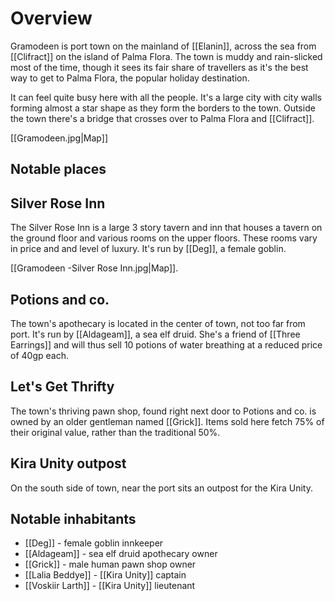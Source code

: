 # Overview

Gramodeen is port town on the mainland of [[Elanin]], across the sea from [[Clifract]] on the island of Palma Flora. The town is muddy and rain-slicked most of the time, though it sees its fair share of travellers as it's the best way to get to Palma Flora, the popular holiday destination. 

It can feel quite busy here with all the people. It's a large city with city walls forming almost a star shape as they form the borders to the town. Outside the town there's a bridge that crosses over to Palma Flora and [[Clifract]]. 

[[Gramodeen.jpg|Map]]

## Notable places
## Silver Rose Inn
The Silver Rose Inn is a large 3 story tavern and inn that houses a tavern on the ground floor and various rooms on the upper floors. These rooms vary in price and and level of luxury. It's run by [[Deg]], a female goblin. 

[[Gramodeen -Silver Rose Inn.jpg|Map]].

## Potions and co.
The town's apothecary is located in the center of town, not too far from port. It's run by [[Aldageam]], a sea elf druid. She's a friend of [[Three Earrings]] and will thus sell 10 potions of water breathing at a reduced price of 40gp each.

## Let's Get Thrifty
The town's thriving pawn shop, found right next door to Potions and co. is owned by an older gentleman named [[Grick]]. Items sold here fetch 75% of their original value, rather than the traditional 50%. 

## Kira Unity outpost
On the south side of town, near the port sits an outpost for the Kira Unity. 

## Notable inhabitants
- [[Deg]] - female goblin innkeeper
- [[Aldageam]] - sea elf druid apothecary owner
- [[Grick]] - male human pawn shop owner
- [[Lalia Beddye]] - [[Kira Unity]] captain
- [[Voskiir Larth]] - [[Kira Unity]] lieutenant